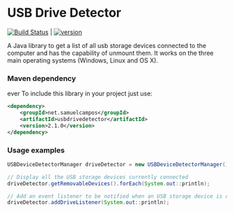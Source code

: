 # USB Drive Detector

[![Build Status][travis-image]][travis-url]  |
[![version][maven-version]][maven-url]

A Java library to get a list of all usb storage devices connected to the computer and has the capability of unmount them. It works on the three main operating systems (Windows, Linux and OS X).

### Maven dependency
ever
To include this library in your project just use:
```xml
<dependency>
    <groupId>net.samuelcampos</groupId>
    <artifactId>usbdrivedetector</artifactId>
    <version>2.1.0</version>
</dependency>
```

### Usage examples

```java
USBDeviceDetectorManager driveDetector = new USBDeviceDetectorManager();

// Display all the USB storage devices currently connected
driveDetector.getRemovableDevices().forEach(System.out::println);

// Add an event listener to be notified when an USB storage device is connected or removed
driveDetector.addDriveListener(System.out::println);
```

[travis-url]: https://travis-ci.org/samuelcampos/usbdrivedetector
[travis-image]: https://travis-ci.org/samuelcampos/usbdrivedetector.svg?branch=master

[maven-url]: https://search.maven.org/artifact/net.samuelcampos/usbdrivedetector/
[maven-version]: https://img.shields.io/maven-central/v/net.samuelcampos/usbdrivedetector.svg?style=flat
